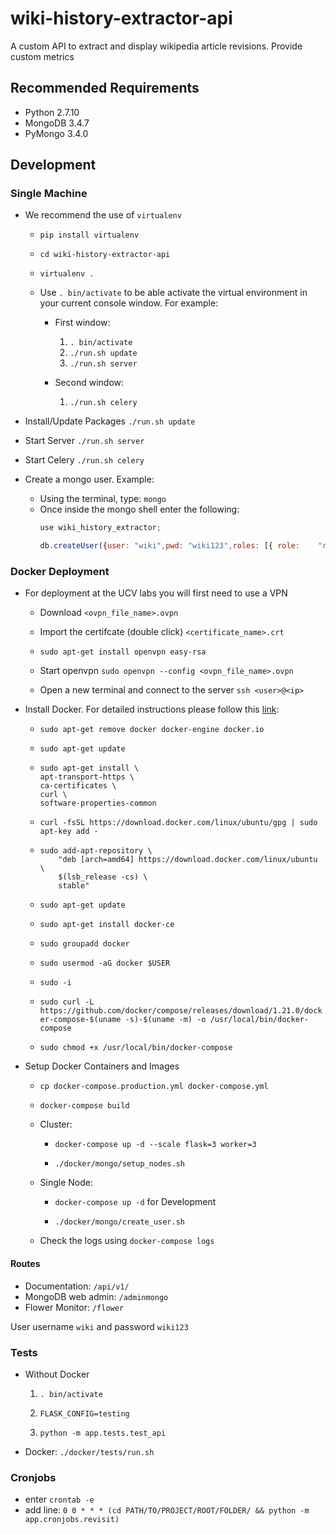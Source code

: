 # wiki-history-extractor-api

A custom API to extract and display wikipedia article revisions. Provide custom metrics

## Recommended Requirements

* Python 2.7.10
* MongoDB 3.4.7
* PyMongo 3.4.0

## Development

### Single Machine

* We recommend the use of `virtualenv`

  * `pip install virtualenv`

  * `cd wiki-history-extractor-api`

  * `virtualenv .`

  * Use `. bin/activate` to be able activate the virtual environment in your current console window. For example:

    * First window:
      1. `. bin/activate`
      2. `./run.sh update`
      3. `./run.sh server`

    * Second window:
      1. `./run.sh celery`

* Install/Update Packages `./run.sh update`
* Start Server `./run.sh server`
* Start Celery `./run.sh celery`
* Create a mongo user.  Example:
  * Using the terminal, type: `mongo`
  * Once inside the mongo shell enter the following:
    ```javascript
    use wiki_history_extractor;

    db.createUser({user: "wiki",pwd: "wiki123",roles: [{ role:    "readWrite", db: "wiki_history_extractor" }]});
    ```

### Docker Deployment

* For deployment at the UCV labs you will first need to use a VPN

  * Download `<ovpn_file_name>.ovpn`

  * Import the certifcate (double click) `<certificate_name>.crt`

  * `sudo apt-get install openvpn easy-rsa`

  * Start openvpn `sudo openvpn --config <ovpn_file_name>.ovpn`

  * Open a new terminal and connect to the server `ssh <user>@<ip>`

* Install Docker. For detailed instructions please follow this [link](https://docs.docker.com/engine/installation/linux/docker-ce/ubuntu/#install-using-the-repository):

  * `sudo apt-get remove docker docker-engine docker.io`

  * `sudo apt-get update`

  * ```
    sudo apt-get install \
    apt-transport-https \
    ca-certificates \
    curl \
    software-properties-common
    ```

  * `curl -fsSL https://download.docker.com/linux/ubuntu/gpg | sudo apt-key add -`

  * ```
    sudo add-apt-repository \
        "deb [arch=amd64] https://download.docker.com/linux/ubuntu \
        $(lsb_release -cs) \
        stable"
    ```

  * `sudo apt-get update`

  * `sudo apt-get install docker-ce`

  * `sudo groupadd docker`

  * `sudo usermod -aG docker $USER`

  * `sudo -i`

  * `sudo curl -L https://github.com/docker/compose/releases/download/1.21.0/docker-compose-$(uname -s)-$(uname -m) -o /usr/local/bin/docker-compose
  `

  * `sudo chmod +x /usr/local/bin/docker-compose`

* Setup Docker Containers and Images

  * `cp docker-compose.production.yml docker-compose.yml`

  * `docker-compose build`

  * Cluster:

    * `docker-compose up -d --scale flask=3 worker=3`

    * `./docker/mongo/setup_nodes.sh`

  * Single Node:

    * `docker-compose up -d` for Development

    * `./docker/mongo/create_user.sh`

  * Check the logs using `docker-compose logs`

#### Routes

* Documentation: `/api/v1/`
* MongoDB web admin: `/adminmongo`
* Flower Monitor: `/flower`

User username `wiki` and password `wiki123`

### Tests

* Without Docker

  1. `. bin/activate`

  1. `FLASK_CONFIG=testing`

  1. `python -m app.tests.test_api`

* Docker: `./docker/tests/run.sh`

### Cronjobs

* enter `crontab -e`
* add line: `0 0 * * * (cd PATH/TO/PROJECT/ROOT/FOLDER/ && python -m app.cronjobs.revisit)`
